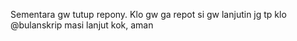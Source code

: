 Sementara gw tutup repony. Klo gw ga repot si gw lanjutin jg
tp klo @bulanskrip masi lanjut kok, aman
